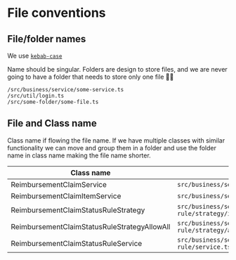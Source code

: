 # File conventions

## File/folder names

We use [`kebab-case`](/draft/convention/legend-naming-convention.md)

Name should be singular. Folders are design to store files, and we are never going to have a folder that needs to store only one
file :man_shrugging:

```
/src/business/service/some-service.ts
/src/util/login.ts
/src/some-folder/some-file.ts
```

## File and Class name

Class name if flowing the file name. If we have multiple classes with similar functionality we can move and group them in a folder
and use the folder name in class name making the file name shorter.

| Class name                                   | file with path                                                               |
|----------------------------------------------|------------------------------------------------------------------------------|
| ReimbursementClaimService                    | `src/business/service/reimbursement/claim/service.ts`                        |
| ReimbursementClaimItemService                | `src/business/service/reimbursement/claim/item/service.ts`                   |
| ReimbursementClaimStatusRuleStrategy         | `src/business/service/reimbursement/claim/status-rule/strategy/index.ts`     |
| ReimbursementClaimStatusRuleStrategyAllowAll | `src/business/service/reimbursement/claim/status-rule/strategy/allow-all.ts` |
| ReimbursementClaimStatusRuleService          | `src/business/service/reimbursement/claim/status-rule/service.ts`            |

